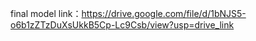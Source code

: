 final model link：https://drive.google.com/file/d/1bNJS5-o6b1zZTzDuXsUkkB5Cp-Lc9Csb/view?usp=drive_link
